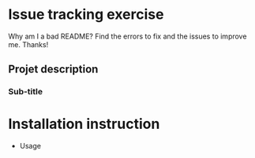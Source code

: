 # Issue tracking exercise

Why am I a bad README? Find the errors to fix and the issues to improve me. Thanks!

## Projet description

 ### Sub-title

# Installation instruction

- Usage
